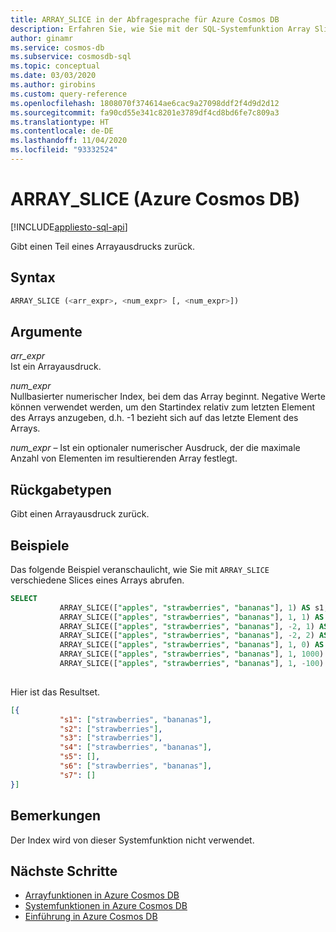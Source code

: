 ```yaml
---
title: ARRAY_SLICE in der Abfragesprache für Azure Cosmos DB
description: Erfahren Sie, wie Sie mit der SQL-Systemfunktion Array Slice in Azure Cosmos DB einen Teil eines Arrayausdrucks zurückgeben.
author: ginamr
ms.service: cosmos-db
ms.subservice: cosmosdb-sql
ms.topic: conceptual
ms.date: 03/03/2020
ms.author: girobins
ms.custom: query-reference
ms.openlocfilehash: 1808070f374614ae6cac9a27098ddf2f4d9d2d12
ms.sourcegitcommit: fa90cd55e341c8201e3789df4cd8bd6fe7c809a3
ms.translationtype: HT
ms.contentlocale: de-DE
ms.lasthandoff: 11/04/2020
ms.locfileid: "93332524"
---
```

# <a name="array_slice-azure-cosmos-db"></a>ARRAY_SLICE (Azure Cosmos DB)
[!INCLUDE[appliesto-sql-api](includes/appliesto-sql-api.md)]

 Gibt einen Teil eines Arrayausdrucks zurück.
  
## <a name="syntax"></a>Syntax
  
```sql
ARRAY_SLICE (<arr_expr>, <num_expr> [, <num_expr>])  
```  
  
## <a name="arguments"></a>Argumente
  
*arr_expr*  
   Ist ein Arrayausdruck.  
  
*num_expr*  
   Nullbasierter numerischer Index, bei dem das Array beginnt. Negative Werte können verwendet werden, um den Startindex relativ zum letzten Element des Arrays anzugeben, d.h. -1 bezieht sich auf das letzte Element des Arrays.  

*num_expr* – Ist ein optionaler numerischer Ausdruck, der die maximale Anzahl von Elementen im resultierenden Array festlegt.    

## <a name="return-types"></a>Rückgabetypen
  
  Gibt einen Arrayausdruck zurück.  
  
## <a name="examples"></a>Beispiele
  
  Das folgende Beispiel veranschaulicht, wie Sie mit `ARRAY_SLICE` verschiedene Slices eines Arrays abrufen.  
  
```sql
SELECT
           ARRAY_SLICE(["apples", "strawberries", "bananas"], 1) AS s1,  
           ARRAY_SLICE(["apples", "strawberries", "bananas"], 1, 1) AS s2,
           ARRAY_SLICE(["apples", "strawberries", "bananas"], -2, 1) AS s3,
           ARRAY_SLICE(["apples", "strawberries", "bananas"], -2, 2) AS s4,
           ARRAY_SLICE(["apples", "strawberries", "bananas"], 1, 0) AS s5,
           ARRAY_SLICE(["apples", "strawberries", "bananas"], 1, 1000) AS s6,
           ARRAY_SLICE(["apples", "strawberries", "bananas"], 1, -100) AS s7      
  
```  
  
 Hier ist das Resultset.  
  
```json
[{  
           "s1": ["strawberries", "bananas"],   
           "s2": ["strawberries"],
           "s3": ["strawberries"],  
           "s4": ["strawberries", "bananas"], 
           "s5": [],
           "s6": ["strawberries", "bananas"],
           "s7": [] 
}]  
```  

## <a name="remarks"></a>Bemerkungen

Der Index wird von dieser Systemfunktion nicht verwendet.

## <a name="next-steps"></a>Nächste Schritte

- [Arrayfunktionen in Azure Cosmos DB](sql-query-array-functions.md)
- [Systemfunktionen in Azure Cosmos DB](sql-query-system-functions.md)
- [Einführung in Azure Cosmos DB](introduction.md)
